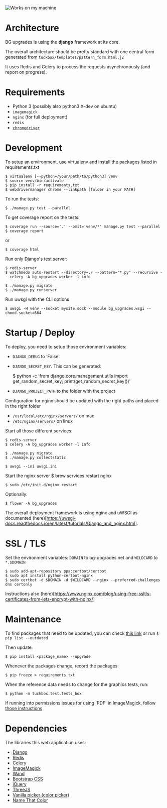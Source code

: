 
![Works on my machine](https://forthebadge.com/images/badges/works-on-my-machine.svg)

Architecture
============

BG upgrades is using the **django** framework at its core.

The overall architecture should be pretty standard with one central form generated from `tuckbox/templates/pattern_form.html.j2`

It uses Redis and Celery to process the requests asynchronously (and report on progress).

Requirements
============

* Python 3 (possibly also python3.X-dev on ubuntu)
* `imagemagick`
* `nginx` (for full deployment)
* `redis`
* [`chromedriver`](https://chromedriver.chromium.org/)

Development
===========

To setup an environment, use virtualenv and install the packages listed in requirements.txt

    $ virtualenv [--python=/your/path/to/python3] venv
    $ source venv/bin/activate
    $ pip install -r requirements.txt
    $ webdrivermanager chrome --linkpath [folder in your PATH]

To run the tests:

    $ ./manage.py test --parallel

To get coverage report on the tests:

    $ coverage run --source='.' --omit='venv/*' manage.py test --parallel
    $ coverage report

or

    $ coverage html

Run only Django's test server:

    $ redis-server
    $ watchmedo auto-restart --directory=./ --pattern="*.py" --recursive -- celery -A bg_upgrades worker -l info

    $ ./manage.py migrate
    $ ./manage.py runserver

Run uwsgi with the CLI options

    $ uwsgi -H venv --socket mysite.sock --module bg_upgrades.wsgi --chmod-socket=664

Startup / Deploy
================


To deploy, you need to setup those environment variables:

* `DJANGO_DEBUG` to 'False'
* `DJANGO_SECRET_KEY`. This can be generated:

    $ python -c 'from django.core.management.utils import get_random_secret_key; print(get_random_secret_key())'

* `DJANGO_PROJECT_PATH` to the folder with the project

Configuration for nginx should be updated with the right paths and placed in the right folder
* `/usr/local/etc/nginx/servers/` on mac
* `/etc/nginx/servers/` on linux


Start all those different services:

    $ redis-server
    $ celery -A bg_upgrades worker -l info

    $ ./manage.py migrate
    $ ./manage.py collectstatic

    $ uwsgi --ini uwsgi.ini

Start the nginx server
    $ brew services restart nginx

    $ sudo /etc/init.d/nginx restart

Optionally:

    $ flower -A bg_upgrades

The overall deployment framework is using nginx and uWSGI as documented (here)[https://uwsgi-docs.readthedocs.io/en/latest/tutorials/Django_and_nginx.html].

SSL / TLS
=========

Set the environment variables: `DOMAIN` to bg-upgrades.net and `WILDCARD` to `*.$DOMAIN`

    $ sudo add-apt-repository ppa:certbot/certbot
    $ sudo apt install python-certbot-nginx
    $ sudo certbot -d $DOMAIN -d $WILDCARD --nginx --preferred-challenges dns certonly

Instructions also (here)[https://www.nginx.com/blog/using-free-ssltls-certificates-from-lets-encrypt-with-nginx/]

Maintenance
===========

To find packages that need to be updated, you can check [this link](https://requires.io/github/MatthieuLJ/bg_upgrades/requirements/?branch=master) or run `$ pip list --outdated`

Then update:

    $ pip install <package_name> --upgrade

Whenever the packages change, record the packages:

    $ pip freeze > requirements.txt

When the reference data needs to change for the graphics tests, run:

    $ python -m tuckbox.test.tests_box

If running into permissions issues for using 'PDF' in ImageMagick, follow [those instructions](https://stackoverflow.com/a/59193253)

Dependencies
============

The libraries this web application uses:

* [Django](https://www.djangoproject.com/)
* [Redis](https://redis.io/)
* [Celery](https://docs.celeryproject.org/)
* [ImageMagick](https://imagemagick.org/)
* [Wand](https://docs.wand-py.org/)
* [Bootstrap CSS](https://getbootstrap.com/)
* [jQuery](https://jquery.com/)
* [ThreeJS](https://threejs.org/)
* [Vanilla picker (color picker)](https://github.com/Sphinxxxx/vanilla-picker)
* [Name That Color](https://chir.ag/projects/ntc/)
